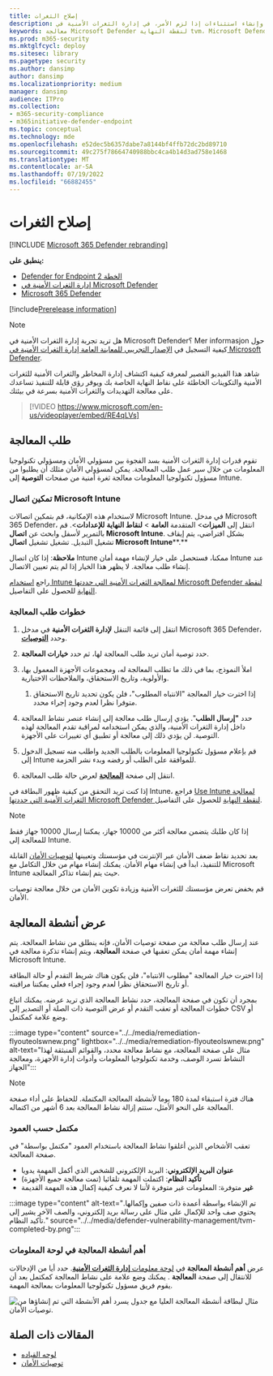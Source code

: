 ```yaml
---
title: إصلاح الثغرات
description: معالجة نقاط الضعف الأمنية التي تم اكتشافها من خلال توصيات الأمان، وإنشاء استثناءات إذا لزم الأمر، في إدارة الثغرات الأمنية في Defender.
keywords: معالجة Microsoft Defender لنقطة النهاية tvm، Microsoft Defender لنقطة النهاية tvm، إدارة المخاطر والثغرات الأمنية، إدارة الثغرات الأمنية & التهديدات، معالجة إدارة الثغرات الأمنية & التهديدات، معالجة البرامج التلفزيونية intune, tvm remediation sccm
ms.prod: m365-security
ms.mktglfcycl: deploy
ms.sitesec: library
ms.pagetype: security
ms.author: dansimp
author: dansimp
ms.localizationpriority: medium
manager: dansimp
audience: ITPro
ms.collection:
- m365-security-compliance
- m365initiative-defender-endpoint
ms.topic: conceptual
ms.technology: mde
ms.openlocfilehash: e52dec5b6357dabe7a8144bf4ffb72dc2bd89710
ms.sourcegitcommit: 49c275f78664740988bbc4ca4b14d3ad758e1468
ms.translationtype: MT
ms.contentlocale: ar-SA
ms.lasthandoff: 07/19/2022
ms.locfileid: "66882455"
---
```

# <a name="remediate-vulnerabilities"></a>إصلاح الثغرات

[!INCLUDE [Microsoft 365 Defender rebranding](../../includes/microsoft-defender.md)]

**ينطبق على:**

- [Defender for Endpoint الخطة 2](https://go.microsoft.com/fwlink/?linkid=2154037)
- [إدارة الثغرات الأمنية في Microsoft Defender](index.yml)
- [Microsoft 365 Defender](https://go.microsoft.com/fwlink/?linkid=2118804)

[!include[Prerelease information](../../includes/prerelease.md)]

>[!Note]
> هل تريد تجربة إدارة الثغرات الأمنية في Microsoft Defender؟ Mer informasjon حول كيفية التسجيل في [الإصدار التجريبي للمعاينة العامة إدارة الثغرات الأمنية في Microsoft Defender](../defender-vulnerability-management/get-defender-vulnerability-management.md).

شاهد هذا الفيديو القصير لمعرفة كيفية اكتشاف إدارة المخاطر والثغرات الأمنية للثغرات الأمنية والتكوينات الخاطئة على نقاط النهاية الخاصة بك ويوفر رؤى قابلة للتنفيذ تساعدك على معالجة التهديدات والثغرات الأمنية بسرعة في بيئتك.

> [!VIDEO https://www.microsoft.com/en-us/videoplayer/embed/RE4qLVs]

## <a name="request-remediation"></a>طلب المعالجة

تقوم قدرات إدارة الثغرات الأمنية بسد الفجوة بين مسؤولي الأمان ومسؤولي تكنولوجيا المعلومات من خلال سير عمل طلب المعالجة. يمكن لمسؤولي الأمان مثلك أن يطلبوا من مسؤول تكنولوجيا المعلومات معالجة ثغرة أمنية من صفحات **التوصية** إلى Intune.

### <a name="enable-microsoft-intune-connection"></a>تمكين اتصال Microsoft Intune

لاستخدام هذه الإمكانية، قم بتمكين اتصالات Microsoft Intune. في مدخل Microsoft 365 Defender، انتقل إلى **الميزات**\> المتقدمة **العامة** \> **لنقاط النهاية** **للإعدادات**\>. قم بالتمرير لأسفل وابحث عن **اتصال Microsoft Intune**. بشكل افتراضي، يتم إيقاف تشغيل التبديل. تشغيل تشغيل **اتصال Microsoft Intune****.**

**ملاحظة**: إذا كان اتصال Intune ممكنا، فستحصل على خيار لإنشاء مهمة أمان Intune عند إنشاء طلب معالجة. لا يظهر هذا الخيار إذا لم يتم تعيين الاتصال.

راجع [استخدام Intune لمعالجة الثغرات الأمنية التي حددتها Microsoft Defender لنقطة النهاية](/intune/atp-manage-vulnerabilities) للحصول على التفاصيل.

### <a name="remediation-request-steps"></a>خطوات طلب المعالجة

1. انتقل إلى قائمة التنقل **لإدارة الثغرات الأمنية** في مدخل Microsoft 365 Defender، وحدد [**التوصيات**](tvm-security-recommendation.md).

2. حدد توصية أمان تريد طلب المعالجة لها، ثم حدد **خيارات المعالجة**.

3. املأ النموذج، بما في ذلك ما تطلب المعالجة له، ومجموعات الأجهزة المعمول بها، والأولوية، وتاريخ الاستحقاق، والملاحظات الاختيارية.
    1. إذا اخترت خيار المعالجة "الانتباه المطلوب"، فلن يكون تحديد تاريخ الاستحقاق متوفرا نظرا لعدم وجود إجراء محدد.

4. حدد **"إرسال الطلب**". يؤدي إرسال طلب معالجة إلى إنشاء عنصر نشاط المعالجة داخل إدارة الثغرات الأمنية، والذي يمكن استخدامه لمراقبة تقدم المعالجة لهذه التوصية. لن يؤدي ذلك إلى معالجة أو تطبيق أي تغييرات على الأجهزة.

5. قم بإعلام مسؤول تكنولوجيا المعلومات بالطلب الجديد واطلب منه تسجيل الدخول إلى Intune للموافقة على الطلب أو رفضه وبدء نشر الحزمة.

6. انتقل إلى صفحة [**المعالجة**](tvm-remediation.md) لعرض حالة طلب المعالجة.

إذا كنت تريد التحقق من كيفية ظهور البطاقة في Intune، فراجع [Use Intune لمعالجة الثغرات الأمنية التي حددتها Microsoft Defender لنقطة النهاية](/intune/atp-manage-vulnerabilities) للحصول على التفاصيل.

> [!NOTE]
> إذا كان طلبك يتضمن معالجة أكثر من 10000 جهاز، يمكننا إرسال 10000 جهاز فقط للمعالجة إلى Intune.

بعد تحديد نقاط ضعف الأمان عبر الإنترنت في مؤسستك وتعيينها [لتوصيات الأمان](tvm-security-recommendation.md) القابلة للتنفيذ، ابدأ في إنشاء مهام الأمان. يمكنك إنشاء مهام من خلال التكامل مع Microsoft Intune حيث يتم إنشاء تذاكر المعالجة.

قم بخفض تعرض مؤسستك للثغرات الأمنية وزيادة تكوين الأمان من خلال معالجة توصيات الأمان.

## <a name="view-your-remediation-activities"></a>عرض أنشطة المعالجة

عند إرسال طلب معالجة من صفحة توصيات الأمان، فإنه ينطلق من نشاط المعالجة. يتم إنشاء مهمة أمان يمكن تعقبها في صفحة **المعالجة**، ويتم إنشاء تذكرة معالجة في Microsoft Intune.

إذا اخترت خيار المعالجة "مطلوب الانتباه"، فلن يكون هناك شريط التقدم أو حالة البطاقة أو تاريخ الاستحقاق نظرا لعدم وجود إجراء فعلي يمكننا مراقبته.

بمجرد أن تكون في صفحة المعالجة، حدد نشاط المعالجة الذي تريد عرضه. يمكنك اتباع خطوات المعالجة أو تعقب التقدم أو عرض التوصية ذات الصلة أو التصدير إلى CSV أو وضع علامة كمكتمل.

:::image type="content" source="../../media/remediation-flyouteolswnew.png" lightbox="../../media/remediation-flyouteolswnew.png" alt-text="مثال على صفحة المعالجة، مع نشاط معالجة محدد، والقوائم المنبثقة لهذا النشاط تسرد الوصف، وخدمة تكنولوجيا المعلومات وأدوات إدارة الأجهزة، ومعالجة الجهاز":::

> [!NOTE]
> هناك فترة استبقاء لمدة 180 يوما لأنشطة المعالجة المكتملة. للحفاظ على أداء صفحة المعالجة على النحو الأمثل، ستتم إزالة نشاط المعالجة بعد 6 أشهر من اكتماله.

### <a name="completed-by-column"></a>مكتمل حسب العمود

تعقب الأشخاص الذين أغلقوا نشاط المعالجة باستخدام العمود "مكتمل بواسطة" في صفحة المعالجة.

- **عنوان البريد الإلكتروني**: البريد الإلكتروني للشخص الذي أكمل المهمة يدويا
- **تأكيد النظام**: اكتملت المهمة تلقائيا (تمت معالجة جميع الأجهزة)
- **غير** متوفرة: المعلومات غير متوفرة لأننا لا نعرف كيفية إكمال هذه المهمة القديمة

:::image type="content" alt-text="تم الإنشاء بواسطة أعمدة ذات صفين وإكمالها. يحتوي صف واحد للإكمال على مثال على رسالة بريد إلكتروني، والصف الآخر يشير إلى تأكيد النظام." source="../../media/defender-vulnerability-management/tvm-completed-by.png":::

### <a name="top-remediation-activities-in-the-dashboard"></a>أهم أنشطة المعالجة في لوحة المعلومات

عرض **أهم أنشطة المعالجة** في [لوحة معلومات **إدارة الثغرات الأمنية**](tvm-dashboard-insights.md). حدد أيا من الإدخالات للانتقال إلى صفحة **المعالجة** . يمكنك وضع علامة على نشاط المعالجة كمكتمل بعد أن يقوم فريق مسؤول تكنولوجيا المعلومات بمعالجة المهمة.

![مثال لبطاقة أنشطة المعالجة العليا مع جدول يسرد أهم الأنشطة التي تم إنشاؤها من توصيات الأمان.](../../media/defender-vulnerability-management/tvm-remediation-activities-card.png)

## <a name="related-articles"></a>المقالات ذات الصلة

- [لوحه القياده](tvm-dashboard-insights.md)
- [توصيات الأمان](tvm-security-recommendation.md)
